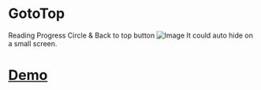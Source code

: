 # GotoTop
Reading Progress Circle &amp; Back to top button
![Image](https://github.com/yaoyao1128/GotoTop/blob/master/Spectacle.T15525.png?raw=true)
It could auto hide on a small screen.
# [Demo](https://yaoyao1128.github.io/GotoTop/html.html)
